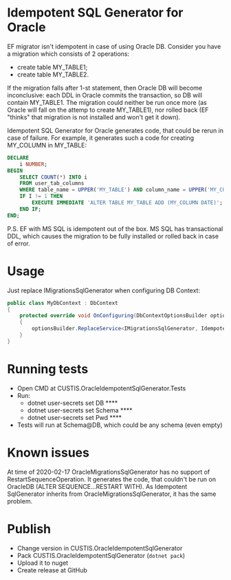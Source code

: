 # Idempotent SQL Generator for Oracle

EF migrator isn't idempotent in case of using Oracle DB. Consider you have a migration which consists of 2 operations:
* create table MY_TABLE1;
* create table MY_TABLE2.

If the migration falls after 1-st statement, then Oracle DB will become inconclusive:
each DDL in Oracle commits the transaction, so DB will contain MY_TABLE1.
The migration could neither be run once more (as Oracle will fall on the attemp to create MY_TABLE1),
nor rolled back (EF "thinks" that migration is not installed and won't get it down).

Idempotent SQL Generator for Oracle generates code, that could be rerun in case of failure. 
For example, it generates such a code for creating MY_COLUMN in MY_TABLE:

```sql
DECLARE
    i NUMBER;
BEGIN
    SELECT COUNT(*) INTO i
    FROM user_tab_columns
    WHERE table_name = UPPER('MY_TABLE') AND column_name = UPPER('MY_COLUMN');
    IF I != 1 THEN
        EXECUTE IMMEDIATE 'ALTER TABLE MY_TABLE ADD (MY_COLUMN DATE)';  
    END IF;       
END;
```

P.S. EF with MS SQL is idempotent out of the box. 
MS SQL has transactional DDL, which causes the migration to be fully installed or rolled back in case of error.

# Usage

Just replace IMigrationsSqlGenerator when configuring DB Context:

```cs
public class MyDbContext : DbContext
{
    protected override void OnConfiguring(DbContextOptionsBuilder optionsBuilder)
    {
        optionsBuilder.ReplaceService<IMigrationsSqlGenerator, IdempotentSqlGenerator>();
    }
}
```

# Running tests
* Open CMD at CUSTIS.OracleIdempotentSqlGenerator.Tests
* Run:
  * dotnet user-secrets set DB ****
  * dotnet user-secrets set Schema ****
  * dotnet user-secrets set Pwd ****    
* Tests will run at Schema@DB, which could be any schema (even empty)

# Known issues
At time of 2020-02-17 OracleMigrationsSqlGenerator has no support of RestartSequenceOperation.
It generates the code, that couldn't be run on OracleDB (ALTER SEQUENCE...RESTART WITH).
As Idempotent SqlGenerator inherits from OracleMigrationsSqlGenerator, it has the same problem.

# Publish
* Change version in CUSTIS.OracleIdempotentSqlGenerator
* Pack CUSTIS.OracleIdempotentSqlGenerator (`dotnet pack`)
* Upload it to nuget
* Create release at GitHub
